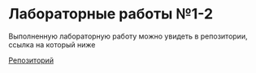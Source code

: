 # Лабораторные работы №1-2

Выполненную лабораторную работу можно увидеть в репозитории, ссылка на который ниже

[Репозиторий](https://github.com/iamgo100/lektor-repo)